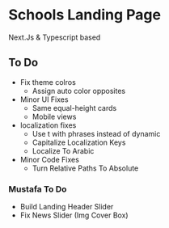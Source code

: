 # Schools Landing Page

Next.Js & Typescript based

## To Do

- Fix theme colros
  - Assign auto color opposites
- Minor UI Fixes
  - Same equal-height cards
  - Mobile views
- localization fixes
  - Use t with phrases instead of dynamic
  - Capitalize Localization Keys
  - Localize To Arabic
- Minor Code Fixes
  - Turn Relative Paths To Absolute

### Mustafa To Do

- Build Landing Header Slider
- Fix News Slider (Img Cover Box)
